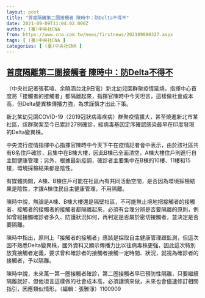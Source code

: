 ```yaml
---
layout: post
title: "首度隔離第二圈接觸者 陳時中：防Delta不得不"
date: 2021-09-09T11:04:02.000Z
author: (臺)中央社CNA
from: https://www.cna.com.tw/news/firstnews/202109090327.aspx
tags: [ (臺)中央社CNA ]
categories: [ (臺)中央社CNA ]
---
```

<!--1631185442000-->
[首度隔離第二圈接觸者 陳時中：防Delta不得不](https://www.cna.com.tw/news/firstnews/202109090327.aspx)
------

<div>
<div></div><div class="paragraph"><p>（中央社記者張茗喧、余曉涵台北9日電）新北幼兒園群聚疫情延燒，指揮中心首度將「接觸者的接觸者」都隔離起來，指揮官陳時中今天坦言，這樣做社會成本高，但Delta變異株傳播力強，為求謹慎才出此下策。</p><p>新北某幼兒園COVID-19（2019冠狀病毒疾病）群聚疫情擴大，甚至燒進新北市某社區，該群聚案至今已累計27例確診，經病毒基因定序確認感染最早在印度發現的Delta變異株。</p><p>中央流行疫情指揮中心指揮官陳時中今天下午在疫情記者會中表示，由於該社區共有6名住戶確診，且集中在B棟大樓，因此B棟已全面清空，A棟大樓住戶則進行自主間健康管理；另外，根據最新疫調，確診者主要集中在B棟的10樓、11樓和15樓，環境採檢結果都是陰性。</p><p>有媒體詢問，A棟、B棟住戶可能在社區內有共同活動空間，是否因為環境採檢結果是陰性，才讓A棟住民自主健康管理，不用隔離。</p><p>陳時中說，無論是A棟、B棟大樓還是隔壁社區，不可能無止境地把接觸者的接觸者、接觸者的接觸者的接觸者都隔離起來，必須有合理分辨是否要隔離的原則，例如曾經接觸確診者多久、防護狀況如何，再判定是否屬於密切接觸者，並決定是否要隔離。</p><p>陳時中指出，原則上「接觸者的接觸者」應該是採取自主健康管理跟監測，但這次因不熟悉Delta變異株，國外資料又顯示傳播力比以往病毒株更強，因此這次特別放寬接觸者定義，要求曾和確診者的接觸者接觸一定時間、狀況，就視為確診者的接觸者，予以隔離。</p><p>陳時中說，未來萬一第一圈接觸者確診，第二圈接觸者早已預防性隔離，只要繼續隔離就好，但他坦言這樣做的社會成本高，必須謹慎來做，未來也會儘速修訂相關指引，因應類似情形。（編輯：張雅淨）1100909</p></div>
</div>
